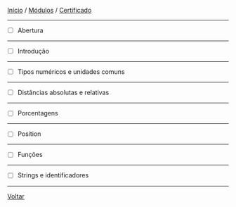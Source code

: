 [Início](https://github.com/Thalyalm/rocketseat-trilha-fundamentar) /
[Módulos](https://github.com/Thalyalm/rocketseat-trilha-fundamentar/tree/main/modulos) /
[Certificado](https://github.com/Thalyalm/rocketseat-trilha-fundamentar/tree/main/certificado)

---

- [ ] Abertura

---

- [ ] Introdução

---

- [ ] Tipos numéricos e unidades comuns

---

- [ ] Distâncias absolutas e relativas

---

- [ ] Porcentagens

---

- [ ] Position

---

- [ ] Funções

---

- [ ] Strings e identificadores

---

[Voltar](https://github.com/Thalyalm/rocketseat-trilha-fundamentar/tree/main/modulos/nem-tudo-sao-pixels)